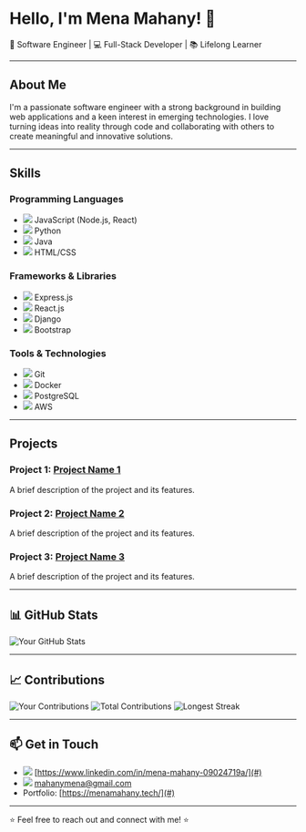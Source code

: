 # Hello, I'm Mena Mahany! 👋

🚀 Software Engineer | 💻 Full-Stack Developer | 📚 Lifelong Learner

---

## About Me

I'm a passionate software engineer with a strong background in building web applications and a keen interest in emerging technologies. I love turning ideas into reality through code and collaborating with others to create meaningful and innovative solutions.

---

## Skills

### Programming Languages
- <img src="https://img.icons8.com/color/24/000000/javascript.png"/> JavaScript (Node.js, React)
- <img src="https://img.icons8.com/color/24/000000/python.png"/> Python
- <img src="https://img.icons8.com/color/24/000000/java.png"/> Java
- <img src="https://img.icons8.com/color/24/000000/html-5.png"/> HTML/CSS

### Frameworks & Libraries
- <img src="https://img.icons8.com/color/24/000000/express.png"/> Express.js
- <img src="https://img.icons8.com/color/24/000000/react-native.png"/> React.js
- <img src="https://img.icons8.com/color/24/000000/django.png"/> Django
- <img src="https://img.icons8.com/color/24/000000/bootstrap.png"/> Bootstrap

### Tools & Technologies
- <img src="https://img.icons8.com/color/24/000000/git.png"/> Git
- <img src="https://img.icons8.com/color/24/000000/docker.png"/> Docker
- <img src="https://img.icons8.com/color/24/000000/postgresql.png"/> PostgreSQL
- <img src="https://img.icons8.com/color/24/000000/amazon-web-services.png"/> AWS

---

## Projects

### Project 1: [Project Name 1](#)
A brief description of the project and its features.

### Project 2: [Project Name 2](#)
A brief description of the project and its features.

### Project 3: [Project Name 3](#)
A brief description of the project and its features.

---

## 📊 GitHub Stats

![Your GitHub Stats](https://github-readme-stats.vercel.app/api?username=M-mahany&show_icons=true&theme=radical)

---

## 📈 Contributions

![Your Contributions](https://img.shields.io/github/last-commit/M-mahany/M-mahany?label=Last%20Commit&style=flat-square)
![Total Contributions](https://img.shields.io/github/commit-activity/w/M-mahany/M-mahany?label=Total%20Contributions&style=flat-square)
![Longest Streak](https://img.shields.io/github/commit-activity/y/M-mahany/M-mahany?label=Longest%20Streak&style=flat-square)

---

## 📫 Get in Touch

- <img src="https://img.icons8.com/color/24/000000/linkedin.png"/> [https://www.linkedin.com/in/mena-mahany-09024719a/](#)
- <img src="https://img.icons8.com/color/24/000000/email.png"/> [mahanymena@gmail.com](mailto:mahanymena@gmail.com)
- Portfolio: [https://menamahany.tech/](#)

---

⭐️ Feel free to reach out and connect with me! ⭐️
